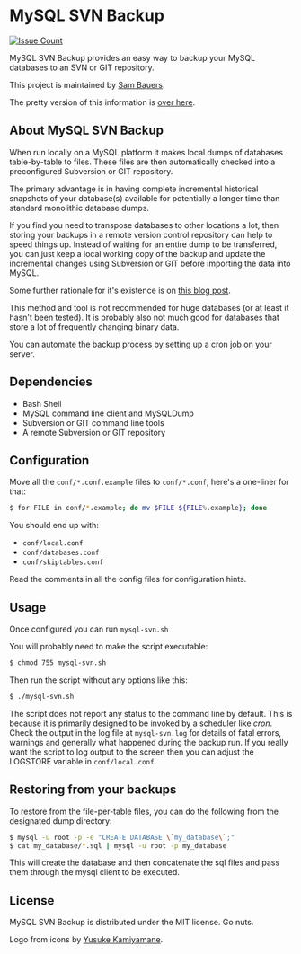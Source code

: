 MySQL SVN Backup
================

[![Issue Count](https://codeclimate.com/github/sambauers/mysql-svn-backup/badges/issue_count.svg)](https://codeclimate.com/github/sambauers/mysql-svn-backup)

MySQL SVN Backup provides an easy way to backup your MySQL databases to an SVN or GIT repository.

This project is maintained by [Sam Bauers](https://github.com/sambauers).

The pretty version of this information is [over here](https://sambauers.github.io/mysql-svn-backup "MySQL SVN Backup on GitHub Pages").

About MySQL SVN Backup
----------------------

When run locally on a MySQL platform it makes local dumps of databases table-by-table to files. These files are then automatically checked into a preconfigured Subversion or GIT repository.

The primary advantage is in having complete incremental historical snapshots of your database(s) available for potentially a longer time than standard monolithic database dumps.

If you find you need to transpose databases to other locations a lot, then storing your backups in a remote version control repository can help to speed things up. Instead of waiting for an entire dump to be transferred, you can just keep a local working copy of the backup and update the incremental changes using Subversion or GIT before importing the data into MySQL.

Some further rationale for it's existence is on [this blog post](http://redant.com.au/how-we-do/backing-up-mysql-into-subversion-using-mysql-svn-backup/ "Dolphins with lasers like to back up their databases to Subversion, how about you?").

This method and tool is not recommended for huge databases (or at least it hasn't been tested). It is probably also not much good for databases that store a lot of frequently changing binary data.

You can automate the backup process by setting up a cron job on your server.

Dependencies
------------

* Bash Shell
* MySQL command line client and MySQLDump
* Subversion or GIT command line tools
* A remote Subversion or GIT repository

Configuration
-------------

Move all the `conf/*.conf.example` files to `conf/*.conf`, here's a one-liner for that:

```sh
$ for FILE in conf/*.example; do mv $FILE ${FILE%.example}; done
```

You should end up with:

* `conf/local.conf`
* `conf/databases.conf`
* `conf/skiptables.conf`

Read the comments in all the config files for configuration hints.

Usage
-----

Once configured you can run `mysql-svn.sh`

You will probably need to make the script executable:

```sh
$ chmod 755 mysql-svn.sh
```

Then run the script without any options like this:

```sh
$ ./mysql-svn.sh
```

The script does not report any status to the command line by default. This is because it is primarily designed to be invoked by a scheduler like *cron*. Check the output in the log file at `mysql-svn.log` for details of fatal errors, warnings and generally what happened during the backup run. If you really want the script to log output to the screen then you can adjust the LOGSTORE variable in `conf/local.conf`.

Restoring from your backups
---------------------------

To restore from the file-per-table files, you can do the following from the designated dump directory:

```sh
$ mysql -u root -p -e "CREATE DATABASE \`my_database\`;"
$ cat my_database/*.sql | mysql -u root -p my_database
```

This will create the database and then concatenate the sql files and pass them through the mysql client to be executed.

License
-------

MySQL SVN Backup is distributed under the MIT license. Go nuts.

Logo from icons by [Yusuke Kamiyamane](http://p.yusukekamiyamane.com/ "Visit Yusuke Kamiyamane's website").
